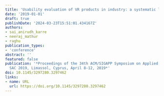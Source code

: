 ```yaml
---
title: 'Usability evaluation of VR products in industry: a systematic literature review'
date: '2019-01-01'
draft: true
publishDate: '2024-03-23T15:51:01.434167Z'
authors:
- sai_anirudh_karre
- neeraj_mathur
- raghu
publication_types:
- 'conference'
abstract: ''
featured: false
publication: '*Proceedings of the 34th ACM/SIGAPP Symposium on Applied Computing,
  SAC 2019, Limassol, Cyprus, April 8-12, 2019*'
doi: 10.1145/3297280.3297462
links:
- name: URL
  url: https://doi.org/10.1145/3297280.3297462
---
```


